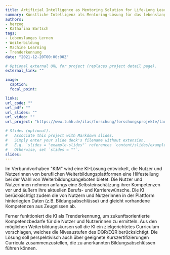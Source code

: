 ```yaml
---
title: Artificial Intelligence as Mentoring Solution for Life-Long Learning
summary: Künstliche Intelligenz als Mentoring-Lösung für das lebenslange Lernen
authors:
- herzog
- Katharina Bartsch
tags:
- Lebenslanges Lernen
- Weiterbildung
- Machine Learning
- Trenderkennung
date: "2021-12-20T00:00:00Z"

# Optional external URL for project (replaces project detail page).
external_link: ""

image:
  caption:
  focal_point:

links:
url_code: ""
url_pdf: ""
url_slides: ""
url_video: ""
url_project: "https://www.tuhh.de/ilas/forschung/forschungsprojekte/laufende-forschungsprojekte/kim.html"

# Slides (optional).
#   Associate this project with Markdown slides.
#   Simply enter your slide deck's filename without extension.
#   E.g. `slides = "example-slides"` references `content/slides/example-slides.md`.
#   Otherwise, set `slides = ""`.
slides:
---
```


Im Verbundvorhaben "KIM" wird eine KI-Lösung entwickelt, die Nutzer und Nutzerinnen von beruflichen Weiterbildungsplattformen eine Hilfestellung bei der Wahl von Weiterbildungsangeboten bietet. Die Nutzer und Nutzerinnen nehmen anfangs eine Selbsteinschätzung ihrer Kompetenzen vor und äußern ihre aktuellen Berufs- und Karrierewünsche. Die KI berücksichtigt zudem die von Nutzern und Nutzerinnen in der Plattform hinterlegten Daten (z.B. Bildungsabschlüsse) und gleicht vorhandene Kompetenzen aus Zeugnissen ab.

Ferner funktioniert die KI als Trenderkennung, um zukunftsorientierte Kompetenzbedarfe für die Nutzer und Nutzerinnen zu ermitteln. Aus den möglichen Weiterbildungskursen soll die KI ein zielgerichtetes Curriculum vorschlagen, welches die Niveaustufen des DQR/EQR berücksichtigt. Die Lösung soll perspektivisch auch über geeignete Kurszertifizierungen Curricula zusammenzustellen, die zu anerkannten Bildungsabschlüssen führen können.
